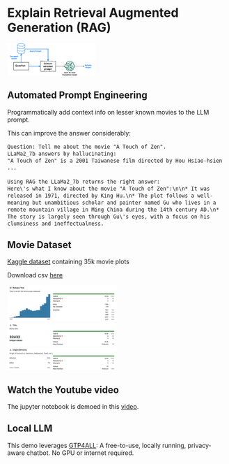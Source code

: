 # Explain Retrieval Augmented Generation (RAG)

<img src="images/RAG.png" alt="Retrieval Augmented Generation" width="40%" height="auto" class="blog-image">

## Automated Prompt Engineering
Programmatically add context info on lesser known movies to the LLM prompt. 

This can improve the answer considerably:
```
Question: Tell me about the movie "A Touch of Zen".
LLaMa2_7b answers by hallucinating:
"A Touch of Zen" is a 2001 Taiwanese film directed by Hou Hsiao-hsien ...

Using RAG the LLaMa2_7b returns the right answer:
Here\'s what I know about the movie "A Touch of Zen":\n\n* It was released in 1971, directed by King Hu.\n* The plot follows a well-meaning but unambitious scholar and painter named Gu who lives in a remote mountain village in Ming China during the 14th century AD.\n* The story is largely seen through Gu\'s eyes, with a focus on his clumsiness and ineffectualness.
```

## Movie Dataset
[Kaggle dataset](https://www.kaggle.com/datasets/jrobischon/wikipedia-movie-plots/) containing 35k movie plots

Download csv [here](https://www.kaggle.com/datasets/jrobischon/wikipedia-movie-plots/download?datasetVersionNumber=1)

<img src="images/data-card.png" alt="Retrieval Augmented Generation" width="50%" height="auto" class="blog-image">

## Watch the Youtube video
The jupyter notebook is demoed in this [video](https://www.youtube.com/watch?v=PoZxanevWa4).

## Local LLM
This demo leverages [GTP4ALL](https://gpt4all.io/index.html): A free-to-use, locally running, privacy-aware chatbot. No GPU or internet required.
